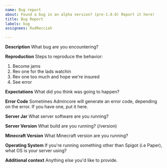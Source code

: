 ```yaml
---
name: Bug report
about: Found a bug in an alpha version? (pre-1.0.0) Report it here!
title: Bug Report
labels: bug
assignees: RudRecciah

---
```


**Description**
What bug are you encountering?

**Reproduction**
Steps to reproduce the behavior:
1. Become jams
2. Rev one for the lads watchin
3. Rev one too much and hope we're insured
4. See error

**Expectations**
What did you think was going to happen?

**Error Code**
Sometimes Admincore will generate an error code, depending on the error. If you have one, put it here.

**Server Jar**
What server software are you running?

**Server Version**
What build are you running? (/version)

**Minecraft Version**
What Minecraft version are you running?

**Operating System**
If you're running something other than Spigot (i.e Paper), what OS is your server using?

**Additional context**
Anything else you'd like to provide.
